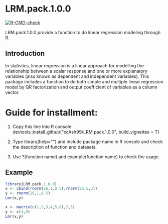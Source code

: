 
# LRM.pack.1.0.0

<!-- badges: start -->
[![R-CMD-check](https://github.com/xcAsh99/LRM.pack.1.0.0/actions/workflows/R-CMD-check.yaml/badge.svg)](https://github.com/xcAsh99/LRM.pack.1.0.0/actions/workflows/R-CMD-check.yaml)
<!-- badges: end -->

LRM.pack.1.0.0 provide a function to do linear regression modeling through R.

## Introduction
In statistics, linear regression is a linear approach for modelling the relationship
between a scalar response and one or more explanatory variables (also known as dependent 
and independent variables). This package includes a function to do both simple and multiple
linear regression model by QR factorization and output coefficient of variables as a column
vector. 

# Guide for installment:

1. Copy this line into R console:
devtools::install_github("xcAsh99/LRM.pack.1.0.0", build_vignettes = T)

2. Type library(help="") and include package name in R console and check the description of
function and datasets.

3. Use ?(function name) and example(function name) to check the usage.


## Example

``` r
library(LRM.pack.1.0.0)
x <- cbind(rnorm(26,1,0.5),rnorm(26,5,3))
y <- rnorm(26,1,0.5)
Lmr(x,y)

x <- matrix(c(1,2,3,4,5,6),2,3)
y <- c(4,9)
Lmr(x,y)
```

